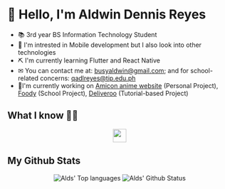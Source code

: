 # 👋 Hello, I'm Aldwin Dennis Reyes

- 📚 3rd year BS Information Technology Student
- 👀 I'm intrested in Mobile development but I also look into other technologies
- ⛏ I'm currently learning Flutter and React Native
- ✉ You can contact me at: busyaldwin@gmail.com; and for school-related concerns: qadlreyes@tip.edu.ph
- 🌟I'm currently working on [Amicon anime website](https://github.com/Aldwinny/amicon-anime-rating-site) (Personal Project), [Foody](https://github.com/Aldwinny/sw-foody) (School Project), [Deliveroo](https://github.com/Aldwinny/deliveroo-clone) (Tutorial-based Project)

## What I know 👨‍💻

<p align="center">
    <img src="https://www.vectorlogo.zone/logos/flutterio/flutterio-icon.svg" height="30" width="30">
</p>

## My Github Stats

<p align="center">
    <img src="https://github-readme-stats.vercel.app/api/top-langs/?username=aldwinny&langs_count=10&theme=tokyonight&layout=compact" alt="Alds' Top languages">
    <img src="https://github-readme-stats.vercel.app/api?username=aldwinny&show_icons=true&theme=onedark" alt="Alds' Github Status">
</p>
